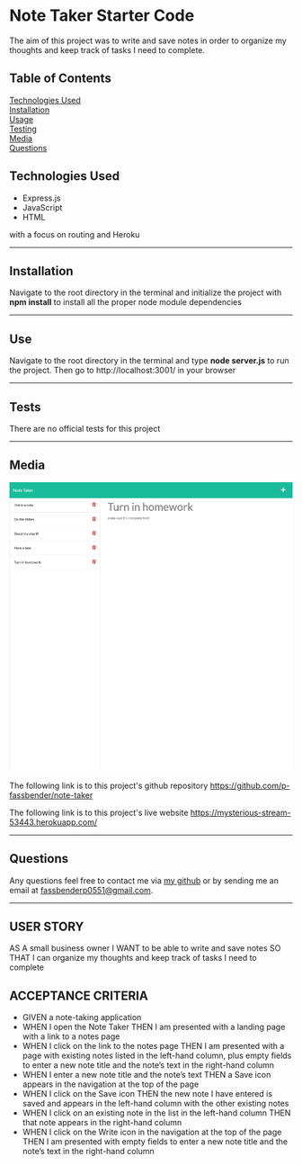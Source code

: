 # Note Taker Starter Code

The aim of this project was to write and save notes in order to organize my thoughts and keep track of tasks I need to complete.

## Table of Contents
[Technologies Used](#technologies-used) <br>
[Installation](#installation) <br>
[Usage](#use) <br>
[Testing](#tests) <br>
[Media](#media) <br>
[Questions](#questions) <br>

## Technologies Used
* Express.js
* JavaScript
* HTML

with a focus on routing and Heroku

---

## Installation
Navigate to the root directory in the terminal and initialize the project with **npm install** to install all the proper node module dependencies

---

## Use
Navigate to the root directory in the terminal and type **node server.js** to run the project.
Then go to http://localhost:3001/ in your browser

---

## Tests
There are no official tests for this project

---

## Media
![webpage screenshot](./assets/note-taker-screenshot.png)

The following link is to this project's github repository
https://github.com/p-fassbender/note-taker

The following link is to this project's live website
https://mysterious-stream-53443.herokuapp.com/

---

## Questions
Any questions feel free to contact me via [my github](https://github.com/p-fassbender) or by sending me an email at fassbenderp0551@gmail.com.

---

## USER STORY
AS A small business owner
I WANT to be able to write and save notes
SO THAT I can organize my thoughts and keep track of tasks I need to complete

## ACCEPTANCE CRITERIA
* GIVEN a note-taking application
* WHEN I open the Note Taker
THEN I am presented with a landing page with a link to a notes page
* WHEN I click on the link to the notes page
THEN I am presented with a page with existing notes listed in the left-hand column, plus empty fields to enter a new note title and the note’s text in the right-hand column
* WHEN I enter a new note title and the note’s text
THEN a Save icon appears in the navigation at the top of the page
* WHEN I click on the Save icon
THEN the new note I have entered is saved and appears in the left-hand column with the other existing notes
* WHEN I click on an existing note in the list in the left-hand column
THEN that note appears in the right-hand column
* WHEN I click on the Write icon in the navigation at the top of the page
THEN I am presented with empty fields to enter a new note title and the note’s text in the right-hand column